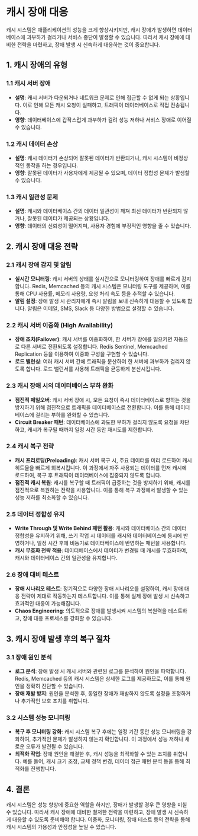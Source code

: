 # 캐시 장애 대응

캐시 시스템은 애플리케이션의 성능을 크게 향상시키지만, 캐시 장애가 발생하면 데이터베이스에 과부하가 걸리거나 서비스 중단이 발생할 수 있습니다. 따라서 캐시 장애에 대비한 전략을 마련하고, 장애 발생 시 신속하게 대응하는 것이 중요합니다.

## 1. 캐시 장애의 유형

### 1.1 캐시 서버 장애

- **설명**: 캐시 서버가 다운되거나 네트워크 문제로 인해 접근할 수 없게 되는 상황입니다. 이로 인해 모든 캐시 요청이 실패하고, 트래픽이 데이터베이스로 직접 전송됩니다.
- **영향**: 데이터베이스에 갑작스럽게 과부하가 걸려 성능 저하나 서비스 장애로 이어질 수 있습니다.

### 1.2 캐시 데이터 손상

- **설명**: 캐시 데이터가 손상되어 잘못된 데이터가 반환되거나, 캐시 시스템이 비정상적인 동작을 하는 경우입니다.
- **영향**: 잘못된 데이터가 사용자에게 제공될 수 있으며, 데이터 정합성 문제가 발생할 수 있습니다.

### 1.3 캐시 일관성 문제

- **설명**: 캐시와 데이터베이스 간의 데이터 일관성이 깨져 최신 데이터가 반환되지 않거나, 잘못된 데이터가 제공되는 상황입니다.
- **영향**: 데이터의 신뢰성이 떨어지며, 사용자 경험에 부정적인 영향을 줄 수 있습니다.

## 2. 캐시 장애 대응 전략

### 2.1 캐시 장애 감지 및 알림

- **실시간 모니터링**: 캐시 서버의 상태를 실시간으로 모니터링하여 장애를 빠르게 감지합니다. Redis, Memcached 등의 캐시 시스템은 모니터링 도구를 제공하며, 이를 통해 CPU 사용률, 메모리 사용량, 요청 처리 속도 등을 추적할 수 있습니다.
- **알림 설정**: 장애 발생 시 관리자에게 즉시 알림을 보내 신속하게 대응할 수 있도록 합니다. 알림은 이메일, SMS, Slack 등 다양한 방법으로 설정할 수 있습니다.

### 2.2 캐시 서버 이중화 (High Availability)

- **장애 조치(Failover)**: 캐시 서버를 이중화하여, 한 서버가 장애를 일으키면 자동으로 다른 서버로 전환되도록 설정합니다. Redis Sentinel, Memcached Replication 등을 이용하여 이중화 구성을 구현할 수 있습니다.
- **로드 밸런싱**: 여러 캐시 서버 간에 트래픽을 분산하여 한 서버에 과부하가 걸리지 않도록 합니다. 로드 밸런서를 사용해 트래픽을 균등하게 분산시킵니다.

### 2.3 캐시 장애 시의 데이터베이스 부하 완화

- **점진적 페일오버**: 캐시 서버 장애 시, 모든 요청이 즉시 데이터베이스로 향하는 것을 방지하기 위해 점진적으로 트래픽을 데이터베이스로 전환합니다. 이를 통해 데이터베이스에 걸리는 부하를 완화할 수 있습니다.
- **Circuit Breaker 패턴**: 데이터베이스에 과도한 부하가 걸리지 않도록 요청을 차단하고, 캐시가 복구될 때까지 일정 시간 동안 재시도를 제한합니다.

### 2.4 캐시 복구 전략

- **캐시 프리로딩(Preloading)**: 캐시 서버 복구 시, 주요 데이터를 미리 로드하여 캐시 히트율을 빠르게 회복시킵니다. 이 과정에서 자주 사용되는 데이터를 먼저 캐시에 로드하여, 복구 후 트래픽이 데이터베이스에 집중되지 않도록 합니다.
- **점진적 캐시 복원**: 캐시를 복구할 때 트래픽이 급증하는 것을 방지하기 위해, 캐시를 점진적으로 복원하는 전략을 사용합니다. 이를 통해 복구 과정에서 발생할 수 있는 성능 저하를 최소화할 수 있습니다.

### 2.5 데이터 정합성 유지

- **Write Through 및 Write Behind 패턴 활용**: 캐시와 데이터베이스 간의 데이터 정합성을 유지하기 위해, 쓰기 작업 시 데이터를 캐시와 데이터베이스에 동시에 반영하거나, 일정 시간 후에 비동기로 데이터베이스에 반영하는 패턴을 사용합니다.
- **캐시 무효화 전략 적용**: 데이터베이스에서 데이터가 변경될 때 캐시를 무효화하여, 캐시와 데이터베이스 간의 일관성을 유지합니다.

### 2.6 장애 대비 테스트

- **장애 시나리오 테스트**: 정기적으로 다양한 장애 시나리오를 설정하여, 캐시 장애 대응 전략이 제대로 작동하는지 테스트합니다. 이를 통해 실제 장애 발생 시 신속하고 효과적인 대응이 가능해집니다.
- **Chaos Engineering**: 의도적으로 장애를 발생시켜 시스템의 복원력을 테스트하고, 장애 대응 프로세스를 강화할 수 있습니다.

## 3. 캐시 장애 발생 후의 복구 절차

### 3.1 장애 원인 분석

- **로그 분석**: 장애 발생 시 캐시 서버와 관련된 로그를 분석하여 원인을 파악합니다. Redis, Memcached 등의 캐시 시스템은 상세한 로그를 제공하므로, 이를 통해 원인을 정확히 진단할 수 있습니다.
- **장애 재발 방지**: 원인을 분석한 후, 동일한 장애가 재발하지 않도록 설정을 조정하거나 추가적인 보호 조치를 취합니다.

### 3.2 시스템 성능 모니터링

- **복구 후 모니터링 강화**: 캐시 시스템 복구 후에는 일정 기간 동안 성능 모니터링을 강화하여, 추가적인 문제가 발생하지 않는지 확인합니다. 이 과정에서 성능 저하나 새로운 오류가 발견될 수 있습니다.
- **최적화 작업**: 장애 원인을 해결한 후, 캐시 성능을 최적화할 수 있는 조치를 취합니다. 예를 들어, 캐시 크기 조정, 교체 정책 변경, 데이터 접근 패턴 분석 등을 통해 최적화를 진행합니다.

## 4. 결론

캐시 시스템은 성능 향상에 중요한 역할을 하지만, 장애가 발생할 경우 큰 영향을 미칠 수 있습니다. 따라서 캐시 장애에 대비한 철저한 전략을 마련하고, 장애 발생 시 신속하게 대응할 수 있도록 준비해야 합니다. 이중화, 모니터링, 장애 테스트 등의 전략을 통해 캐시 시스템의 가용성과 안정성을 높일 수 있습니다.

